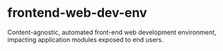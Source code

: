 # frontend-web-dev-env
Content-agnostic, automated front-end web development environment, impacting application modules exposed to end users.
